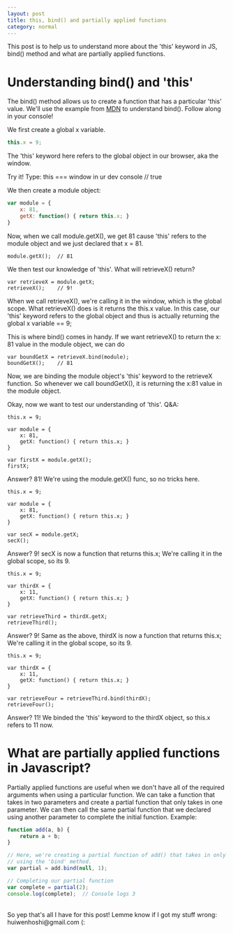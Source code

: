 ```yaml
---
layout: post 
title: this, bind() and partially applied functions 
category: normal
---
```


This post is to help us to understand more about the 'this' keyword in JS, bind() method and what are partially applied functions. 

# Understanding bind() and 'this' 
The bind() method allows us to create a function that has a particular 'this' value. We'll use the example from [MDN](https://developer.mozilla.org/en/docs/Web/JavaScript/Reference/Global_objects/Function/bind#Examples) to understand bind(). Follow along in your console! 

We first create a global x variable.
```Javascript
this.x = 9;
```

The 'this' keyword here refers to the global object in our browser, aka the window. 

Try it! Type: this === window in ur dev console // true

We then create a module object:
```Javascript
var module = {
    x: 81, 
    getX: function() { return this.x; }
}
```

Now, when we call module.getX(), we get 81 cause 'this' refers to the module object and we just declared that x = 81.
```
module.getX();  // 81
```
We then test our knowledge of 'this'. What will retrieveX() return? 
```
var retrieveX = module.getX; 
retrieveX();    // 9!
```

When we call retrieveX(), we're calling it in the window, which is the global scope. What retrieveX() does is it returns the this.x value. In this case, our 'this' keyword refers to the global object and thus is actually returning the global x variable == 9;

This is where bind() comes in handy. If we want retrieveX() to return the x: 81 value in the module object, we can do 
```
var boundGetX = retrieveX.bind(module);
boundGetX();    // 81
```

Now, we are binding the module object's 'this' keyword to the retrieveX function. So whenever we call boundGetX(), it is returning the x:81 value in the module object.

Okay, now we want to test our understanding of 'this'. Q&A:  
```
this.x = 9;

var module = { 
    x: 81, 
    getX: function() { return this.x; }
}

var firstX = module.getX();
firstX;
````
Answer? 81! We're using the module.getX() func, so no tricks here. 

```
this.x = 9;

var module = { 
    x: 81, 
    getX: function() { return this.x; }
}

var secX = module.getX; 
secX(); 
```
Answer? 9! secX is now a function that returns this.x; We're calling it in the global scope, so its 9.

```
this.x = 9;

var thirdX = { 
    x: 11,
    getX: function() { return this.x; }
}

var retrieveThird = thirdX.getX;
retrieveThird();
```
Answer? 9! Same as the above, thirdX is now a function that returns this.x;  We're calling it in the global scope, so its 9.

```
this.x = 9;

var thirdX = {
    x: 11,
    getX: function() { return this.x; }
}   

var retrieveFour = retrieveThird.bind(thirdX);
retrieveFour();
```
Answer? 11! We binded the 'this' keyword to the thirdX object, so this.x refers to 11 now.

# What are partially applied functions in Javascript?
Partially applied functions are useful when we don't have all of the required arguments when using a particular function.
We can take a function that takes in two parameters and create a partial function that only takes in one parameter. We can then call the same partial function that we declared using another parameter to complete the initial function. 
Example: 

```Javascript
function add(a, b) {
    return a + b;
}

// Here, we're creating a partial function of add() that takes in only one argument
// using the 'bind' method. 
var partial = add.bind(null, 1);

// Completing our partial function
var complete = partial(2);
console.log(complete);  // Console logs 3 
```
<br>
So yep that's all I have for this post! Lemme know if I got my stuff wrong: huiwenhoshi@gmail.com (:

